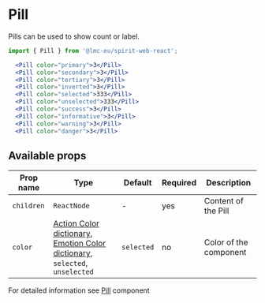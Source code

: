 # Pill

Pills can be used to show count or label.

```jsx
import { Pill } from '@lmc-eu/spirit-web-react';
```

```jsx
  <Pill color="primary">3</Pill>
  <Pill color="secondary">3</Pill>
  <Pill color="tertiary">3</Pill>
  <Pill color="inverted">3</Pill>
  <Pill color="selected">333</Pill>
  <Pill color="unselected">333</Pill>
  <Pill color="success">3</Pill>
  <Pill color="informative">3</Pill>
  <Pill color="warning">3</Pill>
  <Pill color="danger">3</Pill>
```

## Available props

| Prop name  | Type                                                                                                                | Default    | Required | Description            |
| ---------- | ------------------------------------------------------------------------------------------------------------------- | ---------- | -------- | ---------------------- |
| `children` | `ReactNode`                                                                                                         | -          | yes      | Content of the Pill    |
| `color`    | [Action Color dictionary][dictionary-color], [Emotion Color dictionary][dictionary-color], `selected`, `unselected` | `selected` | no       | Color of the component |

For detailed information see [Pill](https://github.com/lmc-eu/spirit-design-system/blob/main/packages/web/src/scss/components/Pill/README.md) component

[dictionary-color]: https://github.com/lmc-eu/spirit-design-system/tree/main/docs/DICTIONARIES.md#color

